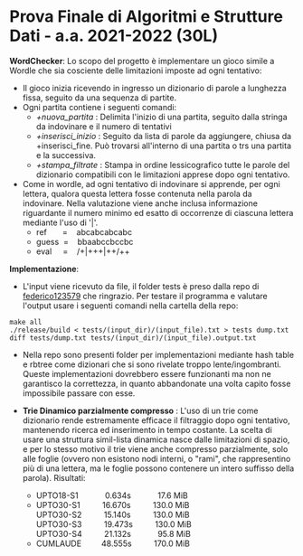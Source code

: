 # Prova Finale di Algoritmi e Strutture Dati - a.a. 2021-2022   (30L)
__WordChecker__: Lo scopo del progetto è implementare un gioco simile a Wordle che sia cosciente delle limitazioni imposte ad ogni tentativo:
  * Il gioco inizia ricevendo in ingresso un dizionario di parole a lunghezza fissa, seguito da una sequenza di partite.
  * Ogni partita contiene i seguenti comandi:
      - _+nuova_partita_    : Delimita l'inizio di una partita, seguito dalla stringa da indovinare e il numero di tentativi
      - _+inserisci_inizio_ : Seguito da lista di parole da aggiungere, chiusa da +inserisci_fine. Può trovarsi all'interno di una partita o trs una partita e la successiva.
      - _+stampa_filtrate_  : Stampa in ordine lessicografico tutte le parole del dizionario compatibili con le limitazioni apprese dopo ogni tentativo.
  * Come in wordle, ad ogni tentativo di indovinare si apprende, per ogni lettera, qualora questa lettera fosse contenuta nella parola da indovinare. Nella valutazione
    viene anche inclusa informazione riguardante il numero minimo ed esatto di occorrenze di ciascuna lettera mediante l'uso di '|'.
      - ref&nbsp;&nbsp;&nbsp;&nbsp;&nbsp;&nbsp;&nbsp;=&nbsp;&nbsp;&nbsp;&nbsp;abcabcabcabc
      - guess&nbsp;&nbsp;=&nbsp;&nbsp;&nbsp;&nbsp;bbaabccbccbc
      - eval&nbsp;&nbsp;&nbsp;&nbsp;&nbsp;=&nbsp;&nbsp;&nbsp;&nbsp;/+|+++|++/++
      
__Implementazione__:
  * L'input viene ricevuto da file, il folder tests è preso dalla repo di [federico123579](https://github.com/federico123579/APi2022-Project-tools) che ringrazio. Per
    testare il programma e valutare l'output usare i seguenti comandi nella cartella della repo:
    
  ```
  make all
  ./release/build < tests/(input_dir)/(input_file).txt > tests dump.txt
  diff tests/dump.txt tests/(input_dir)/(input_file).output.txt
  ```
  * Nella repo sono presenti folder per implementazioni mediante hash table e rbtree come dizionari che si sono rivelate troppo lente/ingombranti. Queste implementazioni
    dovrebbero essere funzionanti ma non ne garantisco la correttezza, in quanto abbandonate una volta capito fosse impossibile passare con esse.

  * __Trie Dinamico parzialmente compresso__  :    L'uso di un trie come dizionario rende estremamente efficace il filtraggio dopo ogni tentativo, mantenendo ricerca ed inserimento in tempo costante. La scelta di usare
   una struttura simil-lista dinamica nasce dalle limitazioni di spazio, e per lo stesso motivo il trie viene anche compresso parzialmente, solo alle foglie (ovvero non
   esistono nodi interni, o "rami", che rappresentino più di una lettera, ma le foglie possono contenere un intero suffisso della parola). Risultati:

      - UPTO18-S1 &nbsp;&nbsp;&nbsp;&nbsp;&nbsp;&nbsp;&nbsp;&nbsp;&nbsp;&nbsp; 0.634s &nbsp;&nbsp;&nbsp;&nbsp;&nbsp;&nbsp;&nbsp;&nbsp;&nbsp;&nbsp; 17.6 MiB
      - UPTO30-S1 &nbsp;&nbsp;&nbsp;&nbsp;&nbsp;&nbsp;&nbsp;&nbsp; 16.670s &nbsp;&nbsp;&nbsp;&nbsp;&nbsp;&nbsp;&nbsp;&nbsp; 130.0 MiB\
        UPTO30-S2 &nbsp;&nbsp;&nbsp;&nbsp;&nbsp;&nbsp;&nbsp;&nbsp; 15.140s &nbsp;&nbsp;&nbsp;&nbsp;&nbsp;&nbsp;&nbsp;&nbsp; 130.0 MiB\
        UPTO30-S3 &nbsp;&nbsp;&nbsp;&nbsp;&nbsp;&nbsp;&nbsp;&nbsp; 19.473s &nbsp;&nbsp;&nbsp;&nbsp;&nbsp;&nbsp;&nbsp;&nbsp; 130.0 MiB\
        UPTO30-S4 &nbsp;&nbsp;&nbsp;&nbsp;&nbsp;&nbsp;&nbsp;&nbsp; 21.132s &nbsp;&nbsp;&nbsp;&nbsp;&nbsp;&nbsp;&nbsp;&nbsp;&nbsp;&nbsp; 95.8 MiB
      - CUMLAUDE &nbsp;&nbsp;&nbsp;&nbsp;&nbsp;&nbsp;&nbsp; 48.555s &nbsp;&nbsp;&nbsp;&nbsp;&nbsp;&nbsp;&nbsp;&nbsp; 170.0 MiB

